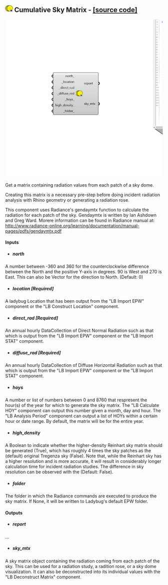 ## ![](../../images/icons/Cumulative_Sky_Matrix.png) Cumulative Sky Matrix - [[source code]](https://github.com/ladybug-tools/ladybug-grasshopper/blob/master/ladybug_grasshopper/src//LB%20Cumulative%20Sky%20Matrix.py)

![](../../images/components/Cumulative_Sky_Matrix.png)

Get a matrix containing radiation values from each patch of a sky dome.
 

Creating this matrix is a necessary pre-step before doing incident radiation
 analysis with Rhino geometry or generating a radiation rose.
 

This component uses Radiance's gendaymtx function to calculate the radiation
 for each patch of the sky. Gendaymtx is written by Ian Ashdown and Greg Ward.
 Morere information can be found in Radiance manual at:
 http://www.radiance-online.org/learning/documentation/manual-pages/pdfs/gendaymtx.pdf
 



#### Inputs
* ##### north 
A number between -360 and 360 for the counterclockwise
 difference between the North and the positive Y-axis in degrees.
 90 is West and 270 is East. This can also be Vector for the
 direction to North. (Default: 0) 
* ##### location [Required]
A ladybug Location that has been output from the "LB Import EPW"
 component or the "LB Construct Location" component. 
* ##### direct_rad [Required]
An annual hourly DataCollection of Direct Normal Radiation such
 as that which is output from the "LB Import EPW" component or the
 "LB Import STAT" component. 
* ##### diffuse_rad [Required]
An annual hourly DataCollection of Diffuse Horizontal Radiation
 such as that which is output from the "LB Import EPW" component or
 the "LB Import STAT" component. 
* ##### hoys 
A number or list of numbers between 0 and 8760 that respresent
 the hour(s) of the year for which to generate the sky matrix. The
 "LB Calculate HOY" component can output this number given a month,
 day and hour. The "LB Analysis Period" component can output a
 list of HOYs within a certain hour or date range. By default,
 the matrix will be for the entire year. 
* ##### high_density 
A Boolean to indicate whether the higher-density Reinhart
 sky matrix should be generated (True), which has roughly 4 times
 the sky patches as the (default) original Tregenza sky (False).
 Note that, while the Reinhart sky has a higher resolution and is
 more accurate, it will result in considerably longer calculation
 time for incident radiation studies. The difference in sky
 resolution can be observed with the (Default: False). 
* ##### folder 
The folder in which the Radiance commands are executed to
 produce the sky matrix. If None, it will be written to Ladybug's
 default EPW folder. 

#### Outputs
* ##### report
...
* ##### sky_mtx
A sky matrix object containing the radiation coming from each patch
 of the sky. This can be used for a radiation study, a radition rose,
 or a sky dome visualization. It can also be deconstructed into its
 individual values with the "LB Deconstruct Matrix" component.